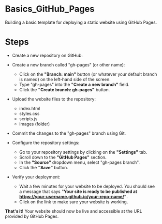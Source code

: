 # Basics_GitHub_Pages
Building a basic template for deploying a static website using GitHub Pages.

# Steps

* Create a new repository on GitHub:
* Create a new branch called "gh-pages" (or other name):
  - Click on the **"Branch: main"** button (or whatever your default branch is named) on the left-hand side of the screen.
  - Type "gh-pages" into the **"Create a new branch"** field.
  - Click the **"Create branch: gh-pages"** button.

* Upload the website files to the repository:
  - index.html
  - styles.css
  - scripts.js
  - images (folder)
 
* Commit the changes to the "gh-pages" branch using Git.
* Configure the repository settings:
  - Go to your repository settings by clicking on the **"Settings"** tab.
  - Scroll down to the **"GitHub Pages"** section.
  - In the **"Source"** dropdown menu, select "gh-pages branch".
  - Click the **"Save"** button.

* Verify your deployment:
  - Wait a few minutes for your website to be deployed. You should see a message that says **"Your site is ready to be published at https://your-username.github.io/your-repo-name/"**.
  - Click on the link to make sure your website is working.
  
**That's it!** Your website should now be live and accessible at the URL provided by GitHub Pages.
